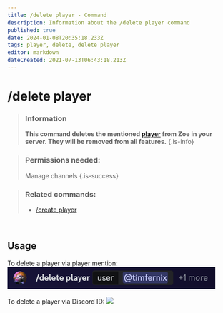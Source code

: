 ```yaml
---
title: /delete player - Command
description: Information about the /delete player command
published: true
date: 2024-01-08T20:35:18.233Z
tags: player, delete, delete player
editor: markdown
dateCreated: 2021-07-13T06:43:18.213Z
---
```


# /delete player

>### Information
>**This command deletes the mentioned [player](/en/terms/player) from Zoe in your server. They will be removed from all features.**
>{.is-info}

>### Permissions needed:
>Manage channels
>{.is-success}


>### Related commands:
>-   [/create player](/en/commands/create/player/)

<br>

## Usage
To delete a player via player mention:
![en_delete_player_id.png](/en_/en_delete_player_user.png)

To delete a player via Discord ID:
![](/en_/en_delete_player_id.png)
